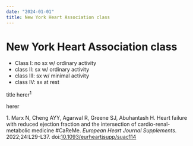 ```yaml
---
date: "2024-01-01"
title: New York Heart Association class
---
```



# New York Heart Association class

- Class I: no sx w/ ordinary activity
- class II: sx w/ ordinary activity
- class III: sx w/ minimal activity
- class IV: sx at rest

title herer<sup>1</sup>

herer

<div id="refs" class="references csl-bib-body">

<div id="ref-marx2022heart" class="csl-entry">

<span class="csl-left-margin">1. </span><span
class="csl-right-inline">Marx N, Cheng AYY, Agarwal R, Greene SJ,
Abuhantash H. Heart failure with reduced ejection fraction and the
intersection of cardio-renal-metabolic medicine #CaReMe. _European Heart
Journal Supplements_. 2022;24:L29-L37.
doi:[10.1093/eurheartjsupp/suac114](https://doi.org/10.1093/eurheartjsupp/suac114)</span>

</div>

</div>
